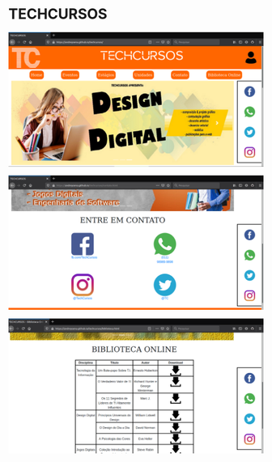 # TECHCURSOS

![Alt text](screenshots/screenshot1.png?raw=true "Screenshot TechCursos")

![Alt text](screenshots/screenshot2.png?raw=true "Screenshot TechCursos")

![Alt text](screenshots/screenshot3.png?raw=true "Screenshot TechCursos")
